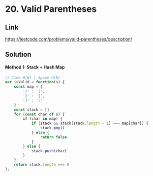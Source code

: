 # 20. Valid Parentheses

## Link
https://leetcode.com/problems/valid-parentheses/description/

## Solution
#### Method 1: Stack + Hash Map
```javascript
// Time O(N) | Space O(N)
var isValid = function(s) {
    const map = {
        ')' : '(',
        '}' : '{',
        ']' : '['
    }
    const stack = []
    for (const char of s) {
        if (char in map) {
            if (stack && stack[stack.length - 1] === map[char]) {
                stack.pop()
            } else {
                return false
            }
        } else {
            stack.push(char)
        }
    }
    return stack.length === 0
};
```

